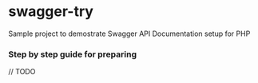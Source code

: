 # swagger-try

Sample project to demostrate Swagger API Documentation setup for PHP

### Step by step guide for preparing

// TODO
